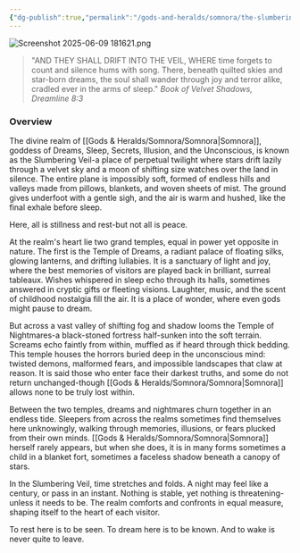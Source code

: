 ```yaml
---
{"dg-publish":true,"permalink":"/gods-and-heralds/somnora/the-slumbering-veil/","updated":"2025-08-11T11:53:31.438+01:00"}
---
```


![Screenshot 2025-06-09 181621.png](/img/user/Admin/Attachments/Screenshot%202025-06-09%20181621.png) 

> "AND THEY SHALL DRIFT INTO THE VEIL, WHERE time forgets to count and silence hums with song. There, beneath quilted skies and star-born dreams, the soul shall wander through joy and terror alike, cradled ever in the arms of sleep."<cite> Book of Velvet Shadows, Dreamline 8:3 </cite>


### Overview
The divine realm of [[Gods & Heralds/Somnora/Somnora\|Somnora]], goddess of Dreams, Sleep, Secrets, Illusion, and the Unconscious, is known as the Slumbering Veil-a place of perpetual twilight where stars drift lazily through a velvet sky and a moon of shifting size watches over the land in silence. The entire plane is impossibly soft, formed of endless hills  and valleys made from pillows, blankets, and woven sheets of mist. The ground gives underfoot with a gentle
sigh, and the air is warm and hushed, like the final exhale before sleep.

Here, all is stillness and rest-but not all is peace.

At the realm's heart lie two grand temples, equal in power yet opposite in nature. The first is the Temple of Dreams, a radiant palace of floating silks, glowing lanterns, and drifting lullabies. It is a sanctuary of light and joy, where the best memories of visitors are played
back in brilliant, surreal tableaux. Wishes whispered in sleep echo through its halls, sometimes answered in cryptic gifts or fleeting visions. Laughter, music, and the scent of childhood nostalgia fill the air. It is a place of wonder, where even gods might pause to dream.

But across a vast valley of shifting fog and shadow looms the Temple of Nightmares-a black-stoned fortress half-sunken into the soft terrain. Screams echo faintly from within, muffled as if heard through thick bedding. This temple houses the horrors buried deep in
the unconscious mind: twisted demons, malformed fears, and impossible landscapes that claw at reason. It is said those who enter face their darkest truths, and some do not return unchanged-though [[Gods & Heralds/Somnora/Somnora\|Somnora]] allows none to be truly lost within.

Between the two temples, dreams and nightmares churn together in an endless tide. Sleepers from across the realms sometimes find themselves here unknowingly, walking through memories, illusions, or fears plucked from their own minds. [[Gods & Heralds/Somnora/Somnora\|Somnora]] herself
rarely appears, but when she does, it is in many forms sometimes a child in a blanket fort, sometimes a faceless shadow beneath a canopy of stars.

In the Slumbering Veil, time stretches and folds. A night may feel like a century, or pass in an instant. Nothing is stable, yet nothing is threatening-unless it needs to be. The realm comforts and confronts in equal measure, shaping itself to the heart of each visitor.

To rest here is to be seen. To dream here is to be known. And to wake is never quite to leave.
